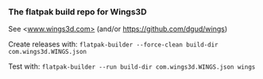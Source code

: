 ### The flatpak build repo for Wings3D

See <www.wings3d.com> (and/or <https://github.com/dgud/wings>)

Create releases with:
 `flatpak-builder --force-clean build-dir com.wings3d.WINGS.json`

Test with:
 `flatpak-builder --run build-dir com.wings3d.WINGS.json wings`
